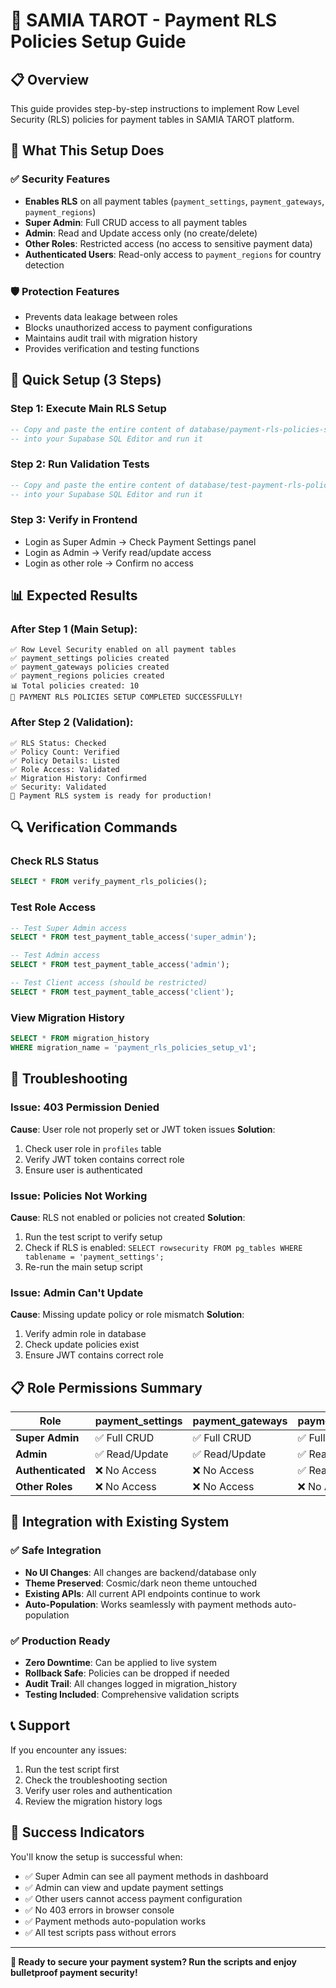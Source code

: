 # 🔐 SAMIA TAROT - Payment RLS Policies Setup Guide

## 📋 Overview
This guide provides step-by-step instructions to implement Row Level Security (RLS) policies for payment tables in SAMIA TAROT platform.

## 🎯 What This Setup Does

### ✅ Security Features
- **Enables RLS** on all payment tables (`payment_settings`, `payment_gateways`, `payment_regions`)
- **Super Admin**: Full CRUD access to all payment tables
- **Admin**: Read and Update access only (no create/delete)
- **Other Roles**: Restricted access (no access to sensitive payment data)
- **Authenticated Users**: Read-only access to `payment_regions` for country detection

### 🛡️ Protection Features
- Prevents data leakage between roles
- Blocks unauthorized access to payment configurations
- Maintains audit trail with migration history
- Provides verification and testing functions

## 🚀 Quick Setup (3 Steps)

### Step 1: Execute Main RLS Setup
```sql
-- Copy and paste the entire content of database/payment-rls-policies-setup.sql
-- into your Supabase SQL Editor and run it
```

### Step 2: Run Validation Tests
```sql
-- Copy and paste the entire content of database/test-payment-rls-policies.sql
-- into your Supabase SQL Editor and run it
```

### Step 3: Verify in Frontend
- Login as Super Admin → Check Payment Settings panel
- Login as Admin → Verify read/update access
- Login as other role → Confirm no access

## 📊 Expected Results

### After Step 1 (Main Setup):
```
✅ Row Level Security enabled on all payment tables
✅ payment_settings policies created
✅ payment_gateways policies created  
✅ payment_regions policies created
📊 Total policies created: 10
🎉 PAYMENT RLS POLICIES SETUP COMPLETED SUCCESSFULLY!
```

### After Step 2 (Validation):
```
✅ RLS Status: Checked
✅ Policy Count: Verified
✅ Policy Details: Listed
✅ Role Access: Validated
✅ Migration History: Confirmed
✅ Security: Validated
🚀 Payment RLS system is ready for production!
```

## 🔍 Verification Commands

### Check RLS Status
```sql
SELECT * FROM verify_payment_rls_policies();
```

### Test Role Access
```sql
-- Test Super Admin access
SELECT * FROM test_payment_table_access('super_admin');

-- Test Admin access
SELECT * FROM test_payment_table_access('admin');

-- Test Client access (should be restricted)
SELECT * FROM test_payment_table_access('client');
```

### View Migration History
```sql
SELECT * FROM migration_history 
WHERE migration_name = 'payment_rls_policies_setup_v1';
```

## 🚨 Troubleshooting

### Issue: 403 Permission Denied
**Cause**: User role not properly set or JWT token issues
**Solution**: 
1. Check user role in `profiles` table
2. Verify JWT token contains correct role
3. Ensure user is authenticated

### Issue: Policies Not Working
**Cause**: RLS not enabled or policies not created
**Solution**:
1. Run the test script to verify setup
2. Check if RLS is enabled: `SELECT rowsecurity FROM pg_tables WHERE tablename = 'payment_settings';`
3. Re-run the main setup script

### Issue: Admin Can't Update
**Cause**: Missing update policy or role mismatch
**Solution**:
1. Verify admin role in database
2. Check update policies exist
3. Ensure JWT contains correct role

## 📋 Role Permissions Summary

| Role | payment_settings | payment_gateways | payment_regions |
|------|------------------|------------------|-----------------|
| **Super Admin** | ✅ Full CRUD | ✅ Full CRUD | ✅ Full CRUD |
| **Admin** | ✅ Read/Update | ✅ Read/Update | ✅ Read/Update |
| **Authenticated** | ❌ No Access | ❌ No Access | ✅ Read Only |
| **Other Roles** | ❌ No Access | ❌ No Access | ❌ No Access |

## 🔧 Integration with Existing System

### ✅ Safe Integration
- **No UI Changes**: All changes are backend/database only
- **Theme Preserved**: Cosmic/dark neon theme untouched
- **Existing APIs**: All current API endpoints continue to work
- **Auto-Population**: Works seamlessly with payment methods auto-population

### ✅ Production Ready
- **Zero Downtime**: Can be applied to live system
- **Rollback Safe**: Policies can be dropped if needed
- **Audit Trail**: All changes logged in migration_history
- **Testing Included**: Comprehensive validation scripts

## 📞 Support

If you encounter any issues:
1. Run the test script first
2. Check the troubleshooting section
3. Verify user roles and authentication
4. Review the migration history logs

## 🎉 Success Indicators

You'll know the setup is successful when:
- ✅ Super Admin can see all payment methods in dashboard
- ✅ Admin can view and update payment settings
- ✅ Other users cannot access payment configuration
- ✅ No 403 errors in browser console
- ✅ Payment methods auto-population works
- ✅ All test scripts pass without errors

---

**🚀 Ready to secure your payment system? Run the scripts and enjoy bulletproof payment security!** 